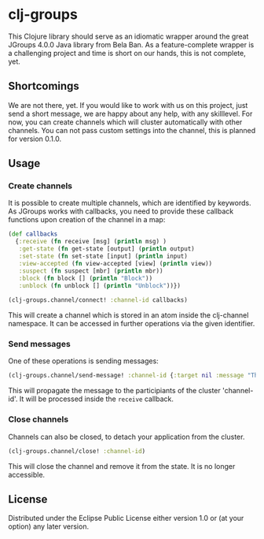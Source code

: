 # clj-groups

This Clojure library should serve as an idiomatic wrapper around the great JGroups 4.0.0 Java library from Bela Ban. As a feature-complete wrapper is a challenging project and time is short on our hands, this is not complete, yet.

## Shortcomings
We are not there, yet. If you would like to work with us on this project, just send a short message, we are happy about any help, with any skilllevel. 
For now, you can create channels which will cluster automatically with other channels. You can not pass custom settings into the channel, this is planned for version 0.1.0.

## Usage
### Create channels
It is possible to create multiple channels, which are identified by keywords. As JGroups works with callbacks, you need to provide these callback functions upon creation of the channel in a map: 

```clojure
(def callbacks
  {:receive (fn receive [msg] (println msg) )
   :get-state (fn get-state [output] (println output)
   :set-state (fn set-state [input] (println input)
   :view-accepted (fn view-accepted [view] (println view))
   :suspect (fn suspect [mbr] (println mbr))
   :block (fn block [] (println "Block")) 
   :unblock (fn unblock [] (println "Unblock"))})
   
(clj-groups.channel/connect! :channel-id callbacks)
```
This will create a channel which is stored in an atom inside the clj-channel namespace. It can be accessed in further operations via the given identifier.

### Send messages
One of these operations is sending messages:

```clojure
(clj-groups.channel/send-message! :channel-id {:target nil :message "This is your message"})
```
This will propagate the message to the participiants of the cluster 'channel-id'. It will be processed inside the `receive` callback.

### Close channels
Channels can also be closed, to detach your application from the cluster. 

```clojure
(clj-groups.channel/close! :channel-id)
```

This will close the channel and remove it from the state. It is no longer accessible.


## License
Distributed under the Eclipse Public License either version 1.0 or (at
your option) any later version.

